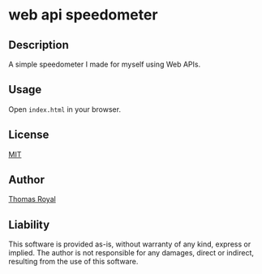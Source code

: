 # web api speedometer

## Description

A simple speedometer I made for myself using Web APIs.

## Usage

Open `index.html` in your browser.

## License

[MIT](LICENSE)

## Author

[Thomas Royal](https://www.github.com/tmroyal)

## Liability

This software is provided as-is, without warranty of any kind, express or implied.  The author is not responsible for any damages, direct or indirect, resulting from the use of this software.